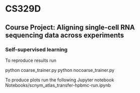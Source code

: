 # CS329D

## Course Project: Aligning single-cell RNA sequencing data across experiments


### Self-supervised learning

To reproduce results run

python coarse_trainer.py
python nocoarse_trainer.py

To produce plots run the following Jupyter notebook
Notebooks/scnym_atlas_transfer-hpbmc-run.ipynb
